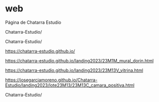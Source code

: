 # web
Página de Chatarra Estudio

Chatarra-Estudio/

Chatarra-Estudio/

https://chatarra-estudio.github.io/

https://chatarra-estudio.github.io/landing2023/23M1M_mural_dorin.html

https://chatarra-estudio.github.io/landing2023/23M13V_vitrina.html

https://josegarciamoreno.github.io/Chatarra-Estudio/landing2023/lote23M13/23M13C_camara_positiva.html


Chatarra-Estudio/
